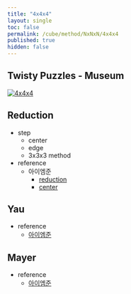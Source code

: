 ```yaml
---
title: "4x4x4"
layout: single
toc: false
permalink: /cube/method/NxNxN/4x4x4
published: true
hidden: false
---
```


<head>
  <base target="_blank">
</head>



## Twisty Puzzles - Museum

[![4x4x4](https://twistypuzzles.com/museum/large/00265-01.jpg)](https://twistypuzzles.com/app/museum/museum_showitem.php?pkey=265)



## Reduction

- step
  - center
  - edge
  - 3x3x3 method
- reference
  - 아이엠준
    - [reduction](https://youtu.be/jqSLBR38hUA)
    - [center](https://youtu.be/4ViuGBx14zg)



## Yau

- reference
  - [아이엠준](https://youtu.be/jcEelDhL7KU)



## Mayer

- reference
  - [아이엠준](https://youtu.be/iBbqL0v3naI)

